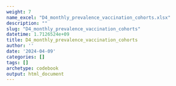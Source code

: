 ```yaml
---
weight: 7
name_excel: "D4_monthly_prevalence_vaccination_cohorts.xlsx"
description: ""
slug: "D4_monthly_prevalence_vaccination_cohorts"
datetime: 1.7126524e+09
title: D4_monthly_prevalence_vaccination_cohorts
author: ''
date: '2024-04-09'
categories: []
tags: []
archetype: codebook
output: html_document
---
```


<div class="tabcontent"></div>
